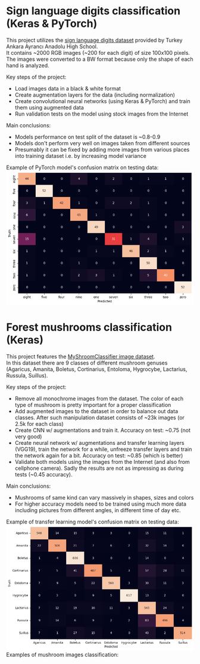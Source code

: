# Sign language digits classification (Keras & PyTorch)
This project utilizes the [sign language digits dataset](https://github.com/ardamavi/Sign-Language-Digits-Dataset) provided by Turkey Ankara Ayrancı Anadolu High School.\
It contains ~2000 RGB images (~200 for each digit) of size 100x100 pixels.\
The images were converted to a BW format because only the shape of each hand is analyzed.

Key steps of the project:
* Load images data in a black & white format
* Create augmentation layers for the data (including normalization)
* Create convolutional neural networks (using Keras & PyTorch) and train them using augmented data
* Run validation tests on the model using stock images from the Internet

Main conclusions:
* Models performance on test split of the dataset is ~0.8-0.9
* Models don't perform very well on images taken from different sources
* Presumably it can be fixed by adding more images from various places into training dataset i.e. by increasing model variance

Example of PyTorch model's confusion matrix on testing data:
![pytorch_model_perf](pytorch_model_perf.png)

# Forest mushrooms classification (Keras)
This project features the [MyShroomClassifier image dataset](https://universe.roboflow.com/myshroom-dataset-preprocessing/myshroomclassifier/dataset/1).\
In this dataset there are 9 classes of different mushroom genuses (Agaricus, Amanita, Boletus, Cortinarius, Entoloma, Hygrocybe, Lactarius, Russula, Suillus).

Key steps of the project:
* Remove all monochrome images from the dataset. The color of each type of mushroom is pretty important for a proper classification
* Add augmented images to the dataset in order to balance out data classes. After such manipulation dataset consists of ~23k images (or 2.5k for each class)
* Create CNN w/ augmentations and train it. Accuracy on test: ~0.75 (not very good)
* Create neural network w/ augmentations and transfer learning layers (VGG19), train the network for a while, unfreeze transfer layers and train the network again for a bit. Accuracy on test: ~0.85 (which is better)
* Validate both models using the images from the Internet (and also from cellphone camera). Sadly the results are not as impressing as during tests (~0.45 accuracy).

Main conclusions:
* Mushrooms of same kind can vary massively in shapes, sizes and colors
* For higher accuracy models need to be trained using much more data including pictures from different angles, in different time of day etc.

Example of transfer learning model's confusion matrix on testing data:
![mushroom_perf](mushroom_perf.png)
Examples of mushroom images classification:

